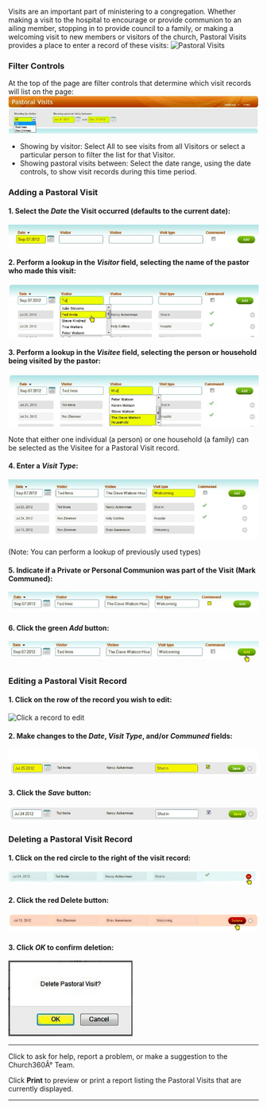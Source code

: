 Visits are an important part of ministering to a congregation. Whether
making a visit to the hospital to encourage or provide communion to an
ailing member, stopping in to provide council to a family, or making a
welcoming visit to new members or visitors of the church, Pastoral
Visits provides a place to enter a record of these visits: ![Pastoral
Visits](Pastoral_Visits_01.JPG "Pastoral Visits")

### Filter Controls

At the top of the page are filter controls that determine which visit
records will list on the page:
![Filters](Pastoral_Visits_02.JPG "Filters")

-   Showing by visitor: Select All to see visits from all Visitors or
    select a particular person to filter the list for that Visitor.
-   Showing pastoral visits between: Select the date range, using the
    date controls, to show visit records during this time period.

### Adding a Pastoral Visit

#### 1. Select the *Date* the Visit occurred (defaults to the current date):

![Enter Date](Pastoral_Visits_03.JPG "Enter Date")

#### 2. Perform a lookup in the *Visitor* field, selecting the name of the pastor who made this visit:

![Lookup Visitor](Pastoral_Visits_04.JPG "Lookup Visitor")

#### 3. Perform a lookup in the *Visitee* field, selecting the person or household being visited by the pastor:

![Lookup Visitor](Pastoral_Visits_05.JPG "Lookup Visitor")

Note that either one individual (a person) or one household (a family)
can be selected as the Visitee for a Pastoral Visit record.

#### 4. Enter a *Visit Type*:

![Visit type](Pastoral_Visits_06.JPG "Visit type")

(Note: You can perform a lookup of previously used types)

#### 5. Indicate if a Private or Personal Communion was part of the Visit (Mark Communed):

![Mark as Communed](Pastoral_Visits_07.JPG "Mark as Communed")

#### 6. Click the green *Add* button:

![Click Add](Pastoral_Visits_08.JPG "Click Add")

### Editing a Pastoral Visit Record

#### 1. Click on the row of the record you wish to edit:

![Click a record to
edit](Pastoral_Visits_09.JPG "Click a record to edit")

#### 2. Make changes to the *Date*, *Visit Type*, and/or *Communed* fields:

![Edit Fields](Pastoral_Visits_10.JPG "Edit Fields")

#### 3. Click the *Save* button:

![Click Save](Pastoral_Visits_11.JPG "Click Save")

### Deleting a Pastoral Visit Record

#### 1. Click on the red circle to the right of the visit record:

![Click Save](Pastoral_Visits_12.JPG "Click Save")

#### 2. Click the red Delete button:

![Click Delete](Pastoral_Visits_13.JPG "Click Delete")

#### 3. Click *OK* to confirm deletion:

![Click OK](Pastoral_Visits_14.JPG "Click OK")

* * * * *

Click **<Feedback>** to ask for help, report a problem, or make a
suggestion to the Church360Â° Team.

Click **Print** to preview or print a report listing the Pastoral Visits
that are currently displayed.

* * * * *
